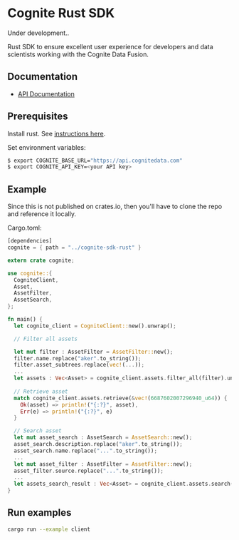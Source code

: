 Cognite Rust SDK
==========================

Under development.. 

Rust SDK to ensure excellent user experience for developers and data scientists working with the Cognite Data Fusion.

## Documentation
* [API Documentation](https://docs.cognite.com/api/v1/)

## Prerequisites
 Install rust. See [instructions here](https://rustup.rs/).

Set environment variables:

```bash
$ export COGNITE_BASE_URL="https://api.cognitedata.com"
$ export COGNITE_API_KEY=<your API key>
```

## Example

Since this is not published on crates.io, then you'll have to clone the repo and reference it locally.

Cargo.toml:

```Rust
[dependencies]
cognite = { path = "../cognite-sdk-rust" }
```

```Rust
extern crate cognite;

use cognite::{
  CogniteClient,
  Asset,
  AssetFilter,
  AssetSearch,
};

fn main() {
  let cognite_client = CogniteClient::new().unwrap();

  // Filter all assets

  let mut filter : AssetFilter = AssetFilter::new();
  filter.name.replace("aker".to_string());
  filter.asset_subtrees.replace(vec!(...));
  ...
  let assets : Vec<Asset> = cognite_client.assets.filter_all(filter).unwrap();
  
  // Retrieve asset
  match cognite_client.assets.retrieve(&vec!(6687602007296940_u64)) {
    Ok(asset) => println!("{:?}", asset),
    Err(e) => println!("{:?}", e)
  }

  // Search asset
  let mut asset_search : AssetSearch = AssetSearch::new();
  asset_search.description.replace("aker".to_string());
  asset_search.name.replace("...".to_string());
  ...
  let mut asset_filter : AssetFilter = AssetFilter::new();
  asset_filter.source.replace("...".to_string());
  ...
  let assets_search_result : Vec<Asset> = cognite_client.assets.search(asset_filter, asset_search).unwrap();
}
```

## Run examples

```bash
cargo run --example client
```